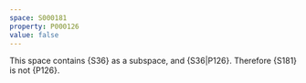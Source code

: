 ```yaml
---
space: S000181
property: P000126
value: false
---
```


This space contains {S36} as a subspace, and {S36|P126}.
Therefore {S181} is not {P126}.
